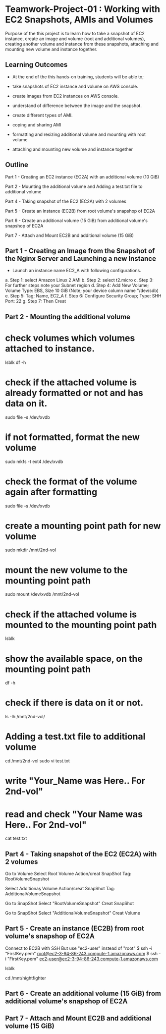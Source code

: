 # Teamwork-Project-01 : Working with EC2 Snapshots, AMIs and Volumes

Purpose of the this project is to learn how to take a snapshot of EC2 instance, create an image and volume (root and additional volumes), creating another volume and instance from these snapshots, attaching and mounting new volume and instance together.

## Learning Outcomes

- At the end of the this hands-on training, students will be able to;

- take snapshots of EC2 instance and volume on AWS console.

- create images from EC2 instances on AWS console.

- understand of difference between the image and the snapshot.

- create different types of AMI.

- coping and sharing AMI

- formatting and resizing additional volume and mounting with root volume 

- attaching and mounting new volume and instance together

## Outline

Part 1 - Creating an EC2 instance (EC2A) with an additional volume (10 GiB)

Part 2 - Mounting the additional volume and Adding a test.txt file to additional volume

Part 4 - Taking snapshot of the EC2 (EC2A) with 2 volumes

Part 5 - Create an instance (EC2B) from root volume's snapshop of EC2A

Part 6 - Create an additional volume (15 GiB) from additional volume's snapshop of EC2A

Part 7 - Attach and Mount EC2B and additional volume (15 GiB)

## Part 1 - Creating an Image from the Snapshot of the Nginx Server and Launching a new Instance

-  Launch an instance name EC2_A with following configurations.
 

  a. Step 1: select Amazon Linux 2 AMI
  b. Step 2: select t2.micro
  c. Step 3: For further steps note your Subnet region 
  d. Step 4: Add New Volume; Volume Type: EBS, Size 10 GiB (Note; your device column name "/dev/sdb)
  e. Step 5: Tag; Name, EC2_A
  f. Step 6: Configure Security Group; Type: SHH Port: 22
  g. Step 7: Then Creat


## Part 2 - Mounting the additional volume

# check volumes which volumes attached to instance. 
lsblk
df -h
# check if the attached volume is already formatted or not and has data on it.
sudo file -s /dev/xvdb
# if not formatted, format the new volume
sudo mkfs -t ext4 /dev/xvdb
# check the format of the volume again after formatting
sudo file -s /dev/xvdb
# create a mounting point path for new volume
sudo mkdir /mnt/2nd-vol
# mount the new volume to the mounting point path
sudo mount /dev/xvdb /mnt/2nd-vol
# check if the attached volume is mounted to the mounting point path
lsblk
# show the available space, on the mounting point path
df -h
# check if there is data on it or not.
ls -lh /mnt/2nd-vol/
# Adding a test.txt file to additional volume
cd /mnt/2nd-vol
sudo vi test.txt
# write "Your_Name was Here.. For 2nd-vol"
# read and check "Your Name was Here.. For 2nd-vol" 
cat test.txt 

## Part 4 - Taking snapshot of the EC2 (EC2A) with 2 volumes

Go to Volume
Select Root Volume Action/creat SnapShot
  Tag: RootVolumeSnapshot

Select Additionaş Volume
Action/creat SnapShot
  Tag: AdditionalVolumeSnapshot

Go to SnapShot
Select "RootVolumeSnapshot" Creat SnapShot

Go to SnapShot
Select "AdditionalVolumeSnapshot" Creat Volume




## Part 5 - Create an instance (EC2B) from root volume's snapshop of EC2A

Connect to EC2B with SSH But use "ec2-user" instead of "root"
$ ssh -i "FirstKey.pem" root@ec2-3-94-86-243.compute-1.amazonaws.com
$ ssh -i "FirstKey.pem" ec2-user@ec2-3-94-86-243.compute-1.amazonaws.com

lsblk

cd /mnt/nightfighter 


## Part 6 - Create an additional volume (15 GiB) from additional volume's snapshop of EC2A



## Part 7 - Attach and Mount EC2B and additional volume (15 GiB)





